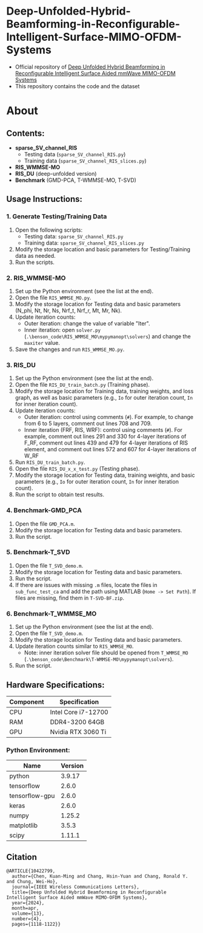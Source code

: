 # Deep-Unfolded-Hybrid-Beamforming-in-Reconfigurable-Intelligent-Surface-MIMO-OFDM-Systems
- Official repository of [Deep Unfolded Hybrid Beamforming in Reconfigurable Intelligent Surface Aided mmWave MIMO-OFDM Systems]([https://ieeexplore.ieee.org/document/9860799](https://ieeexplore.ieee.org/document/10422799))
- This repository contains the code and the dataset
# About
## Contents:
- **sparse_SV_channel_RIS**
  - Testing data (`sparse_SV_channel_RIS.py`)
  - Training data (`sparse_SV_channel_RIS_slices.py`)
- **RIS_WMMSE-MO**
- **RIS_DU** (deep-unfolded version)
- **Benchmark** (GMD-PCA, T-WMMSE-MO, T-SVD)

## Usage Instructions:

### 1. Generate Testing/Training Data
1. Open the following scripts:
   - Testing data: `sparse_SV_channel_RIS.py`
   - Training data: `sparse_SV_channel_RIS_slices.py`
2. Modify the storage location and basic parameters for Testing/Training data as needed.
3. Run the scripts.

### 2. RIS_WMMSE-MO
1. Set up the Python environment (see the list at the end).
2. Open the file `RIS_WMMSE_MO.py`.
3. Modify the storage location for Testing data and basic parameters (N_phi, Nt, Nr, Ns, Nrf_t, Nrf_r, Mt, Mr, Nk).
4. Update iteration counts:
   - Outer iteration: change the value of variable "Iter".
   - Inner iteration: open `solver.py` (`.\benson_code\RIS_WMMSE_MO\mypymanopt\solvers`) and change the `maxiter` value.
5. Save the changes and run `RIS_WMMSE_MO.py`.

### 3. RIS_DU
1. Set up the Python environment (see the list at the end).
2. Open the file `RIS_DU_train_batch.py` (Training phase).
3. Modify the storage location for Training data, training weights, and loss graph, as well as basic parameters (e.g., `Io` for outer iteration count, `In` for inner iteration count).
4. Update iteration counts:
   - Outer iteration: control using comments (`#`). For example, to change from 6 to 5 layers, comment out lines 708 and 709.
   - Inner iteration (FRF, RIS, WRF): control using comments (`#`). For example, comment out lines 291 and 330 for 4-layer iterations of F_RF, comment out lines 439 and 479 for 4-layer iterations of RIS element, and comment out lines 572 and 607 for 4-layer iterations of W_RF
5. Run `RIS_DU_train_batch.py`.
6. Open the file `RIS_DU_x_x_test.py` (Testing phase).
7. Modify the storage location for Testing data, training weights, and basic parameters (e.g., `Io` for outer iteration count, `In` for inner iteration count).
8. Run the script to obtain test results.

### 4. Benchmark-GMD_PCA
1. Open the file `GMD_PCA.m`.
2. Modify the storage location for Testing data and basic parameters.
3. Run the script.

### 5. Benchmark-T_SVD
1. Open the file `T_SVD_demo.m`.
2. Modify the storage location for Testing data and basic parameters.
3. Run the script.
4. If there are issues with missing `.m` files, locate the files in `sub_func_test_ca` and add the path using MATLAB (`Home -> Set Path`). If files are missing, find them in `T-SVD-BF.zip`.

### 6. Benchmark-T_WMMSE_MO
1. Set up the Python environment (see the list at the end).
2. Open the file `T_SVD_demo.m`.
3. Modify the storage location for Testing data and basic parameters.
4. Update iteration counts similar to `RIS_WMMSE_MO`.
   - Note: inner iteration solver file should be opened from `T_WMMSE_MO` (`.\benson_code\Benchmark\T-WMMSE-MO\mypymanopt\solvers`).
5. Run the script.

## Hardware Specifications:
| Component | Specification       |
|-----------|---------------------|
| CPU       | Intel Core i7-12700 |
| RAM       | DDR4-3200 64GB      |
| GPU       | Nvidia RTX 3060 Ti  |


### Python Environment:
| Name             | Version |
| ---------------- | ------- |
| python           | 3.9.17  |
| tensorflow       | 2.6.0   |
| tensorflow-gpu   | 2.6.0   |
| keras            | 2.6.0   |
| numpy            | 1.25.2  |
| matplotlib       | 3.5.3   |
| scipy            | 1.11.1  |

## Citation
```
@ARTICLE{10422799,
  author={Chen, Kuan-Ming and Chang, Hsin-Yuan and Chang, Ronald Y. and Chung, Wei-Ho},
  journal={IEEE Wireless Communications Letters}, 
  title={Deep Unfolded Hybrid Beamforming in Reconfigurable Intelligent Surface Aided mmWave MIMO-OFDM Systems}, 
  year={2024},
  month=apr,
  volume={13},
  number={4},
  pages={1118-1122}}
```

